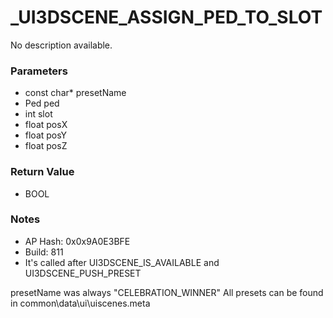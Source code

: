# _UI3DSCENE_ASSIGN_PED_TO_SLOT

No description available.

### Parameters
* const char* presetName
* Ped ped
* int slot
* float posX
* float posY
* float posZ

### Return Value
* BOOL

### Notes
* AP Hash: 0x0x9A0E3BFE
* Build: 811
* It's called after UI3DSCENE_IS_AVAILABLE and UI3DSCENE_PUSH_PRESET

presetName was always "CELEBRATION_WINNER"
All presets can be found in common\data\ui\uiscenes.meta

